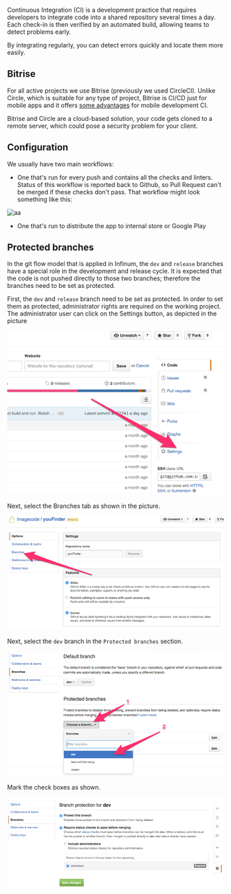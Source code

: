 Continuous Integration (CI) is a development practice that requires developers to integrate code into a shared repository several times a day. Each check-in is then verified by an automated build, allowing teams to detect problems early.

By integrating regularly, you can detect errors quickly and locate them more easily.

## Bitrise

For all active projects we use Bitrise (previously we used CircleCI). Unlike Circle, which is suitable for any type of project, Bitrise is CI/CD just for mobile apps and it offers [some advantages](https://infinum.com/the-capsized-eight/bitrise-vs-circleci-for-android-in-a-head-to-head-battle) for mobile development CI.

Bitrise and Circle are a cloud-based solution, your code gets cloned to a remote server, which could pose a security problem for your client.

## Configuration

We usually have two main workflows:

- One that's run for every push and contains all the checks and linters. Status of this workflow is reported back to Github, so Pull Request can't be merged if these checks don't pass. That workflow might look something like this:

![aa](https://i.imgur.com/mv0fCWS.png)

- One that's run to distribute the app to internal store or Google Play


## Protected branches

In the git flow model that is applied in Infinum, the `dev` and `release` branches have a special role in the development and release cycle. It is expected that the code is not pushed directly to those two branches; therefore the branches need to be set as protected.

First, the `dev` and `release` branch need to be set as protected. In order to set them as protected, administrator rights are required on the working project. The administrator user can click on the Settings button, as depicted in the picture

![Click on the Settings](/img/CI-protect-branch-click-setting.png)

Next, select the Branches tab as shown in the picture.

![Click on the Branches](/img/CI-protect-branch-click-branches.png)

Next, select the `dev` branch in the `Protected branches` section.

![Select the branch](/img/CI-protect-branch-select.png)

Mark the check boxes as shown.

![Mark check boxes](/img/CI-protect-branch-check.png)

